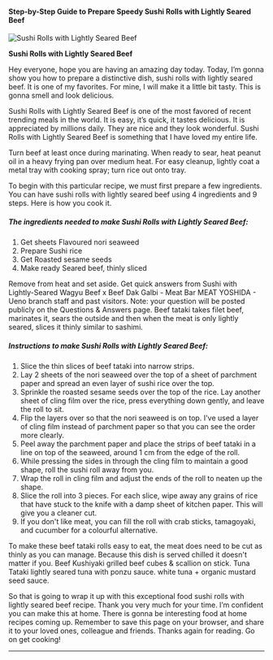             

#### Step-by-Step Guide to Prepare Speedy Sushi Rolls with Lightly Seared Beef

![Sushi Rolls with Lightly Seared Beef](https://img-global.cpcdn.com/recipes/5822630796984320/751x532cq70/sushi-rolls-with-lightly-seared-beef-recipe-main-photo.jpg)

**Sushi Rolls with Lightly Seared Beef**

Hey everyone, hope you are having an amazing day today. Today, I’m gonna show you how to prepare a distinctive dish, sushi rolls with lightly seared beef. It is one of my favorites. For mine, I will make it a little bit tasty. This is gonna smell and look delicious.

Sushi Rolls with Lightly Seared Beef is one of the most favored of recent trending meals in the world. It is easy, it’s quick, it tastes delicious. It is appreciated by millions daily. They are nice and they look wonderful. Sushi Rolls with Lightly Seared Beef is something that I have loved my entire life.

Turn beef at least once during marinating. When ready to sear, heat peanut oil in a heavy frying pan over medium heat. For easy cleanup, lightly coat a metal tray with cooking spray; turn rice out onto tray.

To begin with this particular recipe, we must first prepare a few ingredients. You can have sushi rolls with lightly seared beef using 4 ingredients and 9 steps. Here is how you cook it.

##### The ingredients needed to make Sushi Rolls with Lightly Seared Beef:

1.  Get sheets Flavoured nori seaweed
2.  Prepare Sushi rice
3.  Get Roasted sesame seeds
4.  Make ready Seared beef, thinly sliced

Remove from heat and set aside. Get quick answers from Sushi with Lightly-Seared Wagyu Beef x Beef Dak Galbi - Meat Bar MEAT YOSHIDA - Ueno branch staff and past visitors. Note: your question will be posted publicly on the Questions & Answers page. Beef tataki takes filet beef, marinates it, sears the outside and then when the meat is only lightly seared, slices it thinly similar to sashimi.

##### Instructions to make Sushi Rolls with Lightly Seared Beef:

1.  Slice the thin slices of beef tataki into narrow strips.
2.  Lay 2 sheets of the nori seaweed over the top of a sheet of parchment paper and spread an even layer of sushi rice over the top.
3.  Sprinkle the roasted sesame seeds over the top of the rice. Lay another sheet of cling film over the rice, press everything down gently, and leave the roll to sit.
4.  Flip the layers over so that the nori seaweed is on top. I've used a layer of cling film instead of parchment paper so that you can see the order more clearly.
5.  Peel away the parchment paper and place the strips of beef tataki in a line on top of the seaweed, around 1 cm from the edge of the roll.
6.  While pressing the sides in through the cling film to maintain a good shape, roll the sushi roll away from you.
7.  Wrap the roll in cling film and adjust the ends of the roll to neaten up the shape.
8.  Slice the roll into 3 pieces. For each slice, wipe away any grains of rice that have stuck to the knife with a damp sheet of kitchen paper. This will give you a cleaner cut.
9.  If you don't like meat, you can fill the roll with crab sticks, tamagoyaki, and cucumber for a colourful alternative.

To make these beef tataki rolls easy to eat, the meat does need to be cut as thinly as you can manage. Because this dish is served chilled it doesn't matter if you. Beef Kushiyaki grilled beef cubes & scallion on stick. Tuna Tataki lightly seared tuna with ponzu sauce. white tuna + organic mustard seed sauce.

So that is going to wrap it up with this exceptional food sushi rolls with lightly seared beef recipe. Thank you very much for your time. I’m confident you can make this at home. There is gonna be interesting food at home recipes coming up. Remember to save this page on your browser, and share it to your loved ones, colleague and friends. Thanks again for reading. Go on get cooking!

* * *